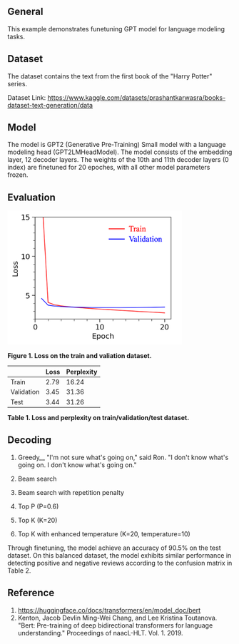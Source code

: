 ## General
This example demonstrates funetuning GPT model for language modeling tasks. 

## Dataset
The dataset contains the text from the first book of the "Harry Potter" series.

Dataset Link: https://www.kaggle.com/datasets/prashantkarwasra/books-dataset-text-generation/data

## Model
The model is GPT2 (Generative Pre-Training) Small model with a language modeling head (GPT2LMHeadModel). The model consists of the embedding layer, 12 decoder layers. The weights of the 10th and 11th decoder layers (0 index) are finetuned for 20 epoches, with all other model parameters frozen.

## Evaluation

<img src="figures/train_valid_loss.png" height="300" />

**Figure 1. Loss on the train and valiation dataset.**

| | Loss | Perplexity |
| --- | --- | --- |
| Train | 2.79 | 16.24 |
| Validation | 3.45 | 31.36 |
| Test | 3.44 | 31.26 |

**Table 1. Loss and perplexity on train/validation/test dataset.**

## Decoding

1. Greedy__
"I'm not sure what's going on," said Ron. "I don't know what's going on. I don't know what's going on."

3. Beam search
4. Beam search with repetition penalty
5. Top P (P=0.6)
6. Top K (K=20)
7. Top K with enhanced temperature (K=20, temperature=10)



Through finetuning, the model achieve an accuracy of 90.5% on the test dataset. On this balanced dataset, the model exhibits similar performance in detecting positive and negative reviews according to the confusion matrix in Table 2.

## Reference
1. https://huggingface.co/docs/transformers/en/model_doc/bert
2. Kenton, Jacob Devlin Ming-Wei Chang, and Lee Kristina Toutanova. "Bert: Pre-training of deep bidirectional transformers for language understanding." Proceedings of naacL-HLT. Vol. 1. 2019.

